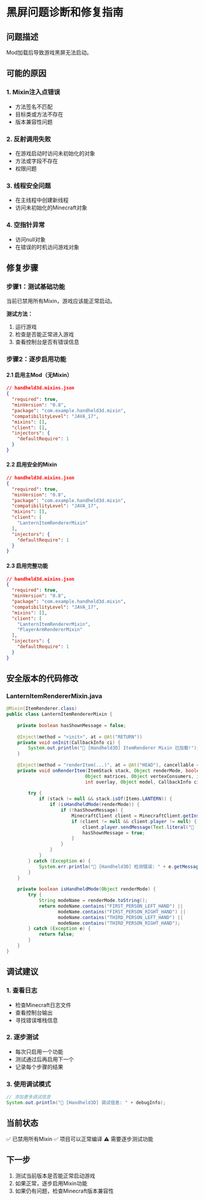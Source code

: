 # 黑屏问题诊断和修复指南

## 问题描述
Mod加载后导致游戏黑屏无法启动。

## 可能的原因

### 1. Mixin注入点错误
- 方法签名不匹配
- 目标类或方法不存在
- 版本兼容性问题

### 2. 反射调用失败
- 在游戏启动时访问未初始化的对象
- 方法或字段不存在
- 权限问题

### 3. 线程安全问题
- 在主线程中创建新线程
- 访问未初始化的Minecraft对象

### 4. 空指针异常
- 访问null对象
- 在错误的时机访问游戏对象

## 修复步骤

### 步骤1：测试基础功能
当前已禁用所有Mixin，游戏应该能正常启动。

**测试方法：**
1. 运行游戏
2. 检查是否能正常进入游戏
3. 查看控制台是否有错误信息

### 步骤2：逐步启用功能

#### 2.1 启用主Mod（无Mixin）
```json
// handheld3d.mixins.json
{
  "required": true,
  "minVersion": "0.8",
  "package": "com.example.handheld3d.mixin",
  "compatibilityLevel": "JAVA_17",
  "mixins": [],
  "client": [],
  "injectors": {
    "defaultRequire": 1
  }
}
```

#### 2.2 启用安全的Mixin
```json
// handheld3d.mixins.json
{
  "required": true,
  "minVersion": "0.8",
  "package": "com.example.handheld3d.mixin",
  "compatibilityLevel": "JAVA_17",
  "mixins": [],
  "client": [
    "LanternItemRendererMixin"
  ],
  "injectors": {
    "defaultRequire": 1
  }
}
```

#### 2.3 启用完整功能
```json
// handheld3d.mixins.json
{
  "required": true,
  "minVersion": "0.8",
  "package": "com.example.handheld3d.mixin",
  "compatibilityLevel": "JAVA_17",
  "mixins": [],
  "client": [
    "LanternItemRendererMixin",
    "PlayerArmRendererMixin"
  ],
  "injectors": {
    "defaultRequire": 1
  }
}
```

## 安全版本的代码修改

### LanternItemRendererMixin.java
```java
@Mixin(ItemRenderer.class)
public class LanternItemRendererMixin {
    
    private boolean hasShownMessage = false;
    
    @Inject(method = "<init>", at = @At("RETURN"))
    private void onInit(CallbackInfo ci) {
        System.out.println("🎯 [Handheld3D] ItemRenderer Mixin 已加载!");
    }
    
    @Inject(method = "renderItem(...)", at = @At("HEAD"), cancellable = false, require = 0)
    private void onRenderItem(ItemStack stack, Object renderMode, boolean leftHanded,
                             Object matrices, Object vertexConsumers, int light,
                             int overlay, Object model, CallbackInfo ci) {
        
        try {
            if (stack != null && stack.isOf(Items.LANTERN)) {
                if (isHandheldMode(renderMode)) {
                    if (!hasShownMessage) {
                        MinecraftClient client = MinecraftClient.getInstance();
                        if (client != null && client.player != null) {
                            client.player.sendMessage(Text.literal("🎯 [Handheld3D] 检测到灯笼!"), false);
                            hasShownMessage = true;
                        }
                    }
                }
            }
        } catch (Exception e) {
            System.err.println("🎯 [Handheld3D] 检测错误: " + e.getMessage());
        }
    }
    
    private boolean isHandheldMode(Object renderMode) {
        try {
            String modeName = renderMode.toString();
            return modeName.contains("FIRST_PERSON_LEFT_HAND") ||
                   modeName.contains("FIRST_PERSON_RIGHT_HAND") ||
                   modeName.contains("THIRD_PERSON_LEFT_HAND") ||
                   modeName.contains("THIRD_PERSON_RIGHT_HAND");
        } catch (Exception e) {
            return false;
        }
    }
}
```

## 调试建议

### 1. 查看日志
- 检查Minecraft日志文件
- 查看控制台输出
- 寻找错误堆栈信息

### 2. 逐步测试
- 每次只启用一个功能
- 测试通过后再启用下一个
- 记录每个步骤的结果

### 3. 使用调试模式
```java
// 添加更多调试信息
System.out.println("🎯 [Handheld3D] 调试信息: " + debugInfo);
```

## 当前状态
✅ 已禁用所有Mixin
✅ 项目可以正常编译
⚠️ 需要逐步测试功能

## 下一步
1. 测试当前版本是否能正常启动游戏
2. 如果正常，逐步启用Mixin功能
3. 如果仍有问题，检查Minecraft版本兼容性

